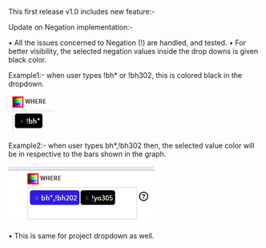 This first release v1.0 includes new feature:-



Update on Negation implementation:-

•	All the issues concerned to Negation (!) are handled, and tested.
•	For better visibility, the selected negation values inside the drop downs is given black color.

Example1:- when user types !bh* or !bh302, this is colored black in the dropdown.

  ![Image of Neg1](https://github.com/RadheyReddy/testSample/blob/master/photos/neg1.PNG)
    
    
Example2:- when user types bh*,!bh302  then, the selected value color will be in respective to the bars shown in the graph.

  ![Image of Neg3](https://github.com/RadheyReddy/testSample/blob/master/photos/neg3.PNG) 
  
•	This is same for project dropdown as well.
